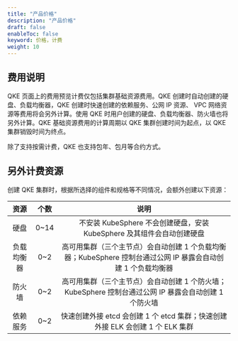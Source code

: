 ```yaml
---
title: "产品价格"
description: "产品价格"
draft: false
enableToc: false
keyword: 价格，计费
weight: 10
---
```


## 费用说明

QKE 页面上的费用预览计费仅包括集群基础资源费用。QKE 创建时自动创建的硬盘、负载均衡器，QKE 创建时快速创建的依赖服务、公网 IP 资源、 VPC 网络资源等费用将会另外计算。使用 QKE 时用户创建的硬盘、负载均衡器、防火墙也将另外计算。QKE 基础资源费用的计算周期以 QKE 集群创建时间为起点，以 QKE 集群销毁时间为终点。

除了支持按需计费，QKE 也支持包年、包月等合约方式。

## 另外计费资源

创建 QKE 集群时，根据所选择的组件和规格等不同情况，会额外创建以下资源：

|资源|个数|说明|
|:--:|:--:|:--:|
|硬盘|0~14|不安装 KubeSphere 不会创建硬盘，安装 KubeSphere 及其组件会自动创建硬盘|
|负载均衡器|0~2|高可用集群（三个主节点）会自动创建 1 个负载均衡器；KubeSphere 控制台通过公网 IP 暴露会自动创建 1 个负载均衡器|
|防火墙|0~2|高可用集群（三个主节点）会自动创建 1 个防火墙；KubeSphere 控制台通过公网 IP 暴露会自动创建 1 个防火墙|
|依赖服务|0~2|快速创建外接 etcd 会创建 1 个 etcd 集群；快速创建外接 ELK 会创建 1 个 ELK 集群|

